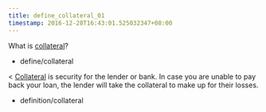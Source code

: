 ```yaml
---
title: define_collateral_01
timestamp: 2016-12-28T16:43:01.525032347+08:00
---
```


What is [collateral](collateral)?
* define/collateral

< [Collateral](collateral) is security for the lender or bank. In case you are unable to pay back your loan, the lender will take the collateral to make up for their losses.
* definition/collateral
